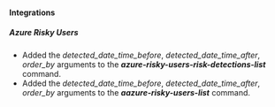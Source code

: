 
#### Integrations
##### Azure Risky Users
- Added the *detected_date_time_before*, *detected_date_time_after*, *order_by* arguments to the ***azure-risky-users-risk-detections-list*** command.
- Added the *detected_date_time_before*, *detected_date_time_after*, *order_by* arguments to the ***aazure-risky-users-list*** command.
